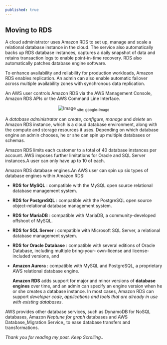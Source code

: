 ```yaml
---
published: true
---
```

## Moving to RDS 

A cloud administrator uses Amazon RDS to set up, manage and scale a relational database instance in the cloud. The service also automatically backs up RDS database instances, captures a daily snapshot of data and retains transaction logs to enable point-in-time recovery. RDS also automatically patches database engine software.

To enhance availability and reliability for production workloads, Amazon RDS enables replication. An admin can also enable automatic failover across multiple availability zones with synchronous data replication.

An AWS user controls Amazon RDS via the AWS Management Console, Amazon RDS APIs or the AWS Command Line Interface.

<center>
<img src="{{site.baseurl}}/assets/images/Rds.png" alt="Image">
<sub>site: google-Image</sub>
</center>

 
A _database administrator_ can _create_, _configure_, _manage_ and _delete_ an Amazon RDS instance, which is a cloud database environment, along with the compute and storage resources it uses. Depending on which database engine an admin chooses, he or she can spin up multiple databases or schemas.

Amazon RDS limits each customer to a total of 40 database instances per account. AWS imposes further limitations for Oracle and SQL Server instances.A user can only have up to 10 of each.

Amazon RDS database engines.An AWS user can spin up six types of database engines within Amazon RDS:

- **RDS for MySQL** : compatible with the MySQL open source relational database management system.
- **RDS for PostgreSQL** : compatible with the PostgreSQL open source object-relational database management system.
- **RDS for MariaDB** : compatible with MariaDB, a community-developed offshoot of MySQL.
- **RDS for SQL Server** : compatible with Microsoft SQL Server, a relational database management system.
- **RDS for Oracle Database** : compatible with several editions of Oracle Database, including multiple bring-your-      own-license and license-included versions, and
- **Amazon Aurora** : compatible with MySQL and PostgreSQL, a proprietary AWS relational database engine.
 
   **Amazon RDS** adds support for major and minor versions of **database engines** over time, and an admin can specify an engine version when he or she creates a database instance. In most cases, Amazon RDS can support _developer code_, _applications and tools that are already in use with existing databases_.

AWS provides other database services, such as DynamoDB for NoSQL databases, Amazon _Neptune for graph_ databases and AWS Database_Migration Service_ to ease database transfers and transformations.

_Thank you for reading my post. Keep Scrolling.._
